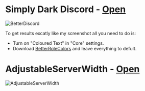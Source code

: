 # Simply Dark Discord - [Open](https://gibbu.github.io/BetterDiscord-Themes/SimplyDarkDiscord/)
![BetterDiscord](https://i.imgur.com/ecyCfGc.jpg)

To get results excatly like my screenshot all you need to do is:
- Turn on "Coloured Text" in "Core" settings.
- Download [BetterRoleColors](https://github.com/rauenzi/BetterDiscordAddons/tree/master/Plugins/BetterRoleColors) and leave everything to defult.

# AdjustableServerWidth - [Open](https://gibbu.github.io/BetterDiscord-Themes/AdjustableServerWidth/index.html)
![AdjustableServerWidth](https://i.imgur.com/2KuvHaV.jpg)
